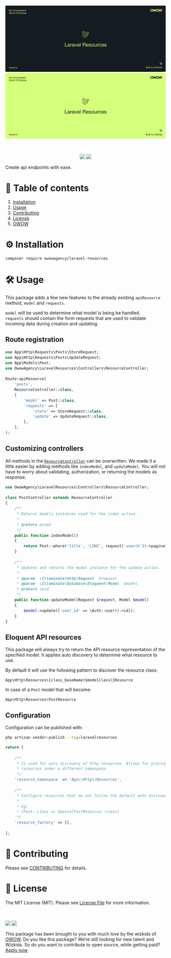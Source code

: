 ![banner-dark](./assets/banner-dark.svg#gh-dark-mode-only)
![banner-light](./assets/banner-light.svg#gh-light-mode-only)

<br>

<p align="center">
    <img src="https://img.shields.io/packagist/v/owowagency/laravel-resources">
    <img src="https://github.com/owowagency/laravel-resources/actions/workflows/test.yml/badge.svg">
</p>

Create api endpoints with ease.

# 📖 Table of contents

1. [Installation](#%EF%B8%8F-installation)
1. [Usage](#-usage)
1. [Contributing](#-contributing)
1. [License](#-license)
1. [OWOW](#owow)

# ⚙️ Installation

```bash
composer require owowagency/laravel-resources
```

# 🛠 Usage

This package adds a few new features to the already existing `apiResource` method, `model` and `requests`.

`model` will be used to determine what model is being be handled. <br>
`requests` should contain the form requests that are used to validate incoming data during creation and updating.

## Route registration

```php
use App\Http\Requests\Posts\StoreRequest;
use App\Http\Requests\Posts\UpdateRequest;
use App\Models\Post;
use OwowAgency\LaravelResources\Controllers\ResourceController;

Route:apiResource(
    'posts',
    ResourceController::class,
    [
        'model' => Post::class,
        'requests' => [
            'store' => StoreRequest::class,
            'update' => UpdateRequest::class,
        ],
    ],
);
```

## Customizing controllers

All methods in the [`ResourceController`](https://github.com/owowagency/laravel-resources/blob/master/src/Controllers/ResourceController.php) can be overwritten. We made it a little easier by adding methods like `indexModel`, and `updateModel`. You will not have to worry about validating, authorization, or returning the models as response.

```php
use OwowAgency\LaravelResources\Controllers\ResourceController;

class PostController extends ResourceController
{
    /**
     * Returns models instances used for the index action.
     * 
     * @return mixed
     */
    public function indexModel()
    {
        return Post::where('title', 'LIKE', request('search'))->paginate();
    }

    /**
     * Updates and returns the model instance for the update action.
     * 
     * @param  \Illuminate\Http\Request  $request
     * @param  \Illuminate\Database\Eloquent\Model  $model
     * @return void
     */
    public function updateModel(Request $request, Model $model)
    {
        $model->update(['user_id' => \Auth::user()->id]);
    }
}
```

## Eloquent API resources

This package will always try to return the API resource representation of the specified model. It applies auto discovery to determine what resource to use.

By default it will use the following pattern to discover the resource class:

```
App\Http\Resources\{class_baseName($modelClass)}Resource
```

In case of a `Post` model that will become:

```
App\Http\Resources\PostResource
```

## Configuration

Configuration can be published with:

```bash
php artisan vendor:publish --tag=laravelresources
```

```php
return [

    /**
     * Is used for auto discovery of http resources. Allows for placing
     * resources under a different namespace.
     */
    'resource_namespace' => 'App\\Http\\Resources',

    /**
     * Configure resources that do not follow the default auto discovery rules.
     * 
     * Eg:
     * [Post::class => SpecialPostResource::class]
     */
    'resource_factory' => [],

];
```

# 🫶 Contributing

Please see [CONTRIBUTING](./CONTRIBUTING.md) for details.

# 📜 License

The MIT License (MIT). Please see [License File](./LICENSE) for more information.

<br>
<br>

<img id="owow" src="https://user-images.githubusercontent.com/45201651/176249441-e83226be-7281-4ddb-ad4a-9100f8862d4e.svg#gh-light-mode-only" width="150">
<img id="owow" src="https://user-images.githubusercontent.com/45201651/176249444-ceede6f9-3c2e-481d-87c3-3a72ca497e65.svg#gh-dark-mode-only" width="150">

This package has been brought to you with much love by the wizkids of [OWOW](https://owow.io/). Do you like this package? We’re still looking for new talent and Wizkids. So do you want to contribute to open source, while getting paid? [Apply now](https://owow.io/careers)
